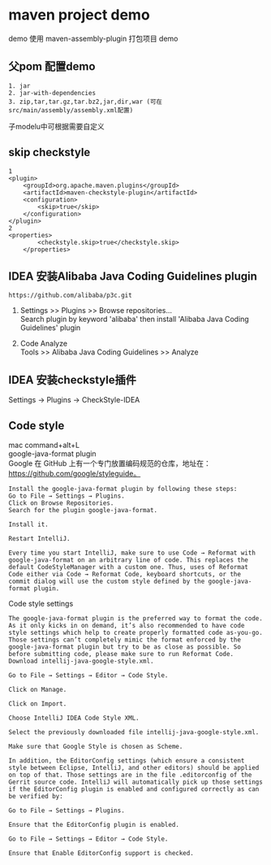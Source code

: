 # maven project demo   
 demo 
使用 maven-assembly-plugin 打包项目 demo      
## 父pom 配置demo    
    1. jar   
    2. jar-with-dependencies    
    3. zip,tar,tar.gz,tar.bz2,jar,dir,war (可在src/main/assembly/assembly.xml配置)    

子modelu中可根据需要自定义


## skip checkstyle 
```
1  
<plugin>
    <groupId>org.apache.maven.plugins</groupId>
    <artifactId>maven-checkstyle-plugin</artifactId>
    <configuration>
        <skip>true</skip>
    </configuration>
</plugin>
2  
<properties>
        <checkstyle.skip>true</checkstyle.skip>
    </properties>
```
## IDEA 安装Alibaba Java Coding Guidelines plugin 
    https://github.com/alibaba/p3c.git

 1. Settings >> Plugins >> Browse repositories...       
 Search plugin by keyword 'alibaba' then install 'Alibaba Java Coding Guidelines' plugin
 
 2. Code Analyze  
 Tools >> Alibaba Java Coding Guidelines >> Analyze


## IDEA 安装checkstyle插件

 Settings → Plugins → CheckStyle-IDEA

## Code style
mac   command+alt+L  
google-java-format plugin  
Google 在 GitHub 上有一个专门放置编码规范的仓库，地址在：  
https://github.com/google/styleguide。  

```
Install the google-java-format plugin by following these steps:  
Go to File → Settings → Plugins.  
Click on Browse Repositories.  
Search for the plugin google-java-format.  

Install it.
  
Restart IntelliJ.

Every time you start IntelliJ, make sure to use Code → Reformat with google-java-format on an arbitrary line of code. This replaces the default CodeStyleManager with a custom one. Thus, uses of Reformat Code either via Code → Reformat Code, keyboard shortcuts, or the commit dialog will use the custom style defined by the google-java-format plugin.
```
Code style settings
```
The google-java-format plugin is the preferred way to format the code. As it only kicks in on demand, it’s also recommended to have code style settings which help to create properly formatted code as-you-go. Those settings can’t completely mimic the format enforced by the google-java-format plugin but try to be as close as possible. So before submitting code, please make sure to run Reformat Code.
Download intellij-java-google-style.xml.

Go to File → Settings → Editor → Code Style.

Click on Manage.

Click on Import.

Choose IntelliJ IDEA Code Style XML.

Select the previously downloaded file intellij-java-google-style.xml.

Make sure that Google Style is chosen as Scheme.

In addition, the EditorConfig settings (which ensure a consistent style between Eclipse, IntelliJ, and other editors) should be applied on top of that. Those settings are in the file .editorconfig of the Gerrit source code. IntelliJ will automatically pick up those settings if the EditorConfig plugin is enabled and configured correctly as can be verified by:

Go to File → Settings → Plugins.

Ensure that the EditorConfig plugin is enabled.

Go to File → Settings → Editor → Code Style.

Ensure that Enable EditorConfig support is checked.
```


